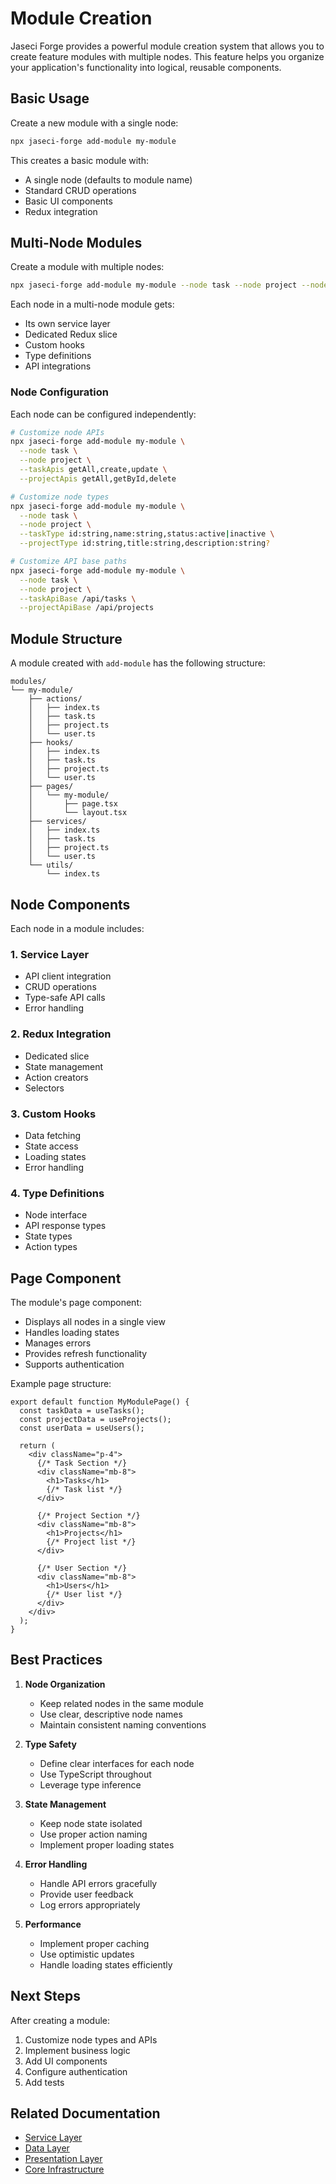 # Module Creation

Jaseci Forge provides a powerful module creation system that allows you to create feature modules with multiple nodes. This feature helps you organize your application's functionality into logical, reusable components.

## Basic Usage

Create a new module with a single node:

```bash
npx jaseci-forge add-module my-module
```

This creates a basic module with:
- A single node (defaults to module name)
- Standard CRUD operations
- Basic UI components
- Redux integration

## Multi-Node Modules

Create a module with multiple nodes:

```bash
npx jaseci-forge add-module my-module --node task --node project --node user
```

Each node in a multi-node module gets:
- Its own service layer
- Dedicated Redux slice
- Custom hooks
- Type definitions
- API integrations

### Node Configuration

Each node can be configured independently:

```bash
# Customize node APIs
npx jaseci-forge add-module my-module \
  --node task \
  --node project \
  --taskApis getAll,create,update \
  --projectApis getAll,getById,delete

# Customize node types
npx jaseci-forge add-module my-module \
  --node task \
  --node project \
  --taskType id:string,name:string,status:active|inactive \
  --projectType id:string,title:string,description:string?

# Customize API base paths
npx jaseci-forge add-module my-module \
  --node task \
  --node project \
  --taskApiBase /api/tasks \
  --projectApiBase /api/projects
```

## Module Structure

A module created with `add-module` has the following structure:

```
modules/
└── my-module/
    ├── actions/
    │   ├── index.ts
    │   ├── task.ts
    │   ├── project.ts
    │   └── user.ts
    ├── hooks/
    │   ├── index.ts
    │   ├── task.ts
    │   ├── project.ts
    │   └── user.ts
    ├── pages/
    │   └── my-module/
    │       ├── page.tsx
    │       └── layout.tsx
    ├── services/
    │   ├── index.ts
    │   ├── task.ts
    │   ├── project.ts
    │   └── user.ts
    └── utils/
        └── index.ts
```

## Node Components

Each node in a module includes:

### 1. Service Layer
- API client integration
- CRUD operations
- Type-safe API calls
- Error handling

### 2. Redux Integration
- Dedicated slice
- State management
- Action creators
- Selectors

### 3. Custom Hooks
- Data fetching
- State access
- Loading states
- Error handling

### 4. Type Definitions
- Node interface
- API response types
- State types
- Action types

## Page Component

The module's page component:
- Displays all nodes in a single view
- Handles loading states
- Manages errors
- Provides refresh functionality
- Supports authentication

Example page structure:
```tsx
export default function MyModulePage() {
  const taskData = useTasks();
  const projectData = useProjects();
  const userData = useUsers();

  return (
    <div className="p-4">
      {/* Task Section */}
      <div className="mb-8">
        <h1>Tasks</h1>
        {/* Task list */}
      </div>

      {/* Project Section */}
      <div className="mb-8">
        <h1>Projects</h1>
        {/* Project list */}
      </div>

      {/* User Section */}
      <div className="mb-8">
        <h1>Users</h1>
        {/* User list */}
      </div>
    </div>
  );
}
```

## Best Practices

1. **Node Organization**
   - Keep related nodes in the same module
   - Use clear, descriptive node names
   - Maintain consistent naming conventions

2. **Type Safety**
   - Define clear interfaces for each node
   - Use TypeScript throughout
   - Leverage type inference

3. **State Management**
   - Keep node state isolated
   - Use proper action naming
   - Implement proper loading states

4. **Error Handling**
   - Handle API errors gracefully
   - Provide user feedback
   - Log errors appropriately

5. **Performance**
   - Implement proper caching
   - Use optimistic updates
   - Handle loading states efficiently

## Next Steps

After creating a module:
1. Customize node types and APIs
2. Implement business logic
3. Add UI components
4. Configure authentication
5. Add tests

## Related Documentation
- [Service Layer](../layers/service-layer.md)
- [Data Layer](../layers/data-layer.md)
- [Presentation Layer](../layers/presentation-layer.md)
- [Core Infrastructure](../layers/core-infrastructure.md) 